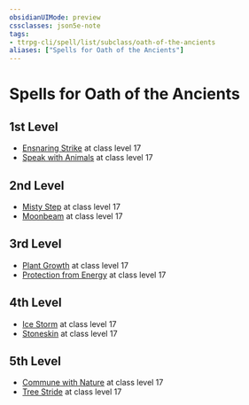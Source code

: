 ```yaml
---
obsidianUIMode: preview
cssclasses: json5e-note
tags:
- ttrpg-cli/spell/list/subclass/oath-of-the-ancients
aliases: ["Spells for Oath of the Ancients"]
---
```

# Spells for Oath of the Ancients

## 1st Level

- [Ensnaring Strike](2-Mechanics/CLI/spells/ensnaring-strike-xphb.md "XPHB") at class level 17
- [Speak with Animals](2-Mechanics/CLI/spells/speak-with-animals-xphb.md "XPHB") at class level 17

## 2nd Level

- [Misty Step](2-Mechanics/CLI/spells/misty-step-xphb.md "XPHB") at class level 17
- [Moonbeam](2-Mechanics/CLI/spells/moonbeam-xphb.md "XPHB") at class level 17

## 3rd Level

- [Plant Growth](2-Mechanics/CLI/spells/plant-growth-xphb.md "XPHB") at class level 17
- [Protection from Energy](2-Mechanics/CLI/spells/protection-from-energy-xphb.md "XPHB") at class level 17

## 4th Level

- [Ice Storm](2-Mechanics/CLI/spells/ice-storm-xphb.md "XPHB") at class level 17
- [Stoneskin](2-Mechanics/CLI/spells/stoneskin-xphb.md "XPHB") at class level 17

## 5th Level

- [Commune with Nature](2-Mechanics/CLI/spells/commune-with-nature-xphb.md "XPHB") at class level 17
- [Tree Stride](2-Mechanics/CLI/spells/tree-stride-xphb.md "XPHB") at class level 17